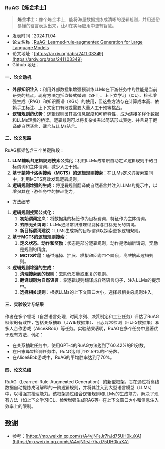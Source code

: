 ### RuAG【炼金术士】
> **炼金术士**：像个炼金术士，能将海量数据提炼成清晰的逻辑规则，并用通俗易懂的语言表达出来，让AI在实际应用中更有智慧。
>

* 发表时间：2024.11.04
* 论文名称：[RuAG: Learned-rule-augmented Generation for Large Language Models](https://arxiv.org/abs/2411.03349)
* 论文地址：[https://arxiv.org/abs/2411.03349](https://arxiv.org/abs/2411.03349)
* Github 地址：

#### 一、论文动机

- **外部知识注入**：利用外部数据集增强预训练LLMs在下游任务中的性能是当前研究的热点。现有方法包括监督式微调（SFT）、上下文学习（ICL）、检索增强生成（RAG）和知识图谱（KGs）的使用，但这些方法存在计算成本高、依赖手工标注、上下文窗口有限或需要大量人工干预等挑战。
- **逻辑规则的优势**：逻辑规则因其高信息密度和可解释性，成为连接多样化数据和LLMs理解的桥梁。逻辑规则可以将复杂关系以简洁形式表达，并且易于翻译成自然语言，适合与LLMs结合。

#### 二、论文思路

RuAG框架包含三个关键阶段：

1. **LLM辅助的逻辑规则搜索公式化**：利用LLMs的常识自动定义逻辑规则中的目标谓词和主体谓词，减少人工干预。
2. **基于蒙特卡洛树搜索（MCTS）的逻辑规则搜索**：在LLMs定义的搜索空间中，利用MCTS高效发现逻辑规则。
3. **逻辑规则增强的生成**：将逻辑规则翻译成自然语言并注入LLMs的提示中，以增强其在下游任务中的推理能力。

- 方法细节

1. **逻辑规则搜索公式化**：
   1. **初始谓词定义**：将数据集的标签作为目标谓词，特征作为主体谓词。
   2. **去除无关谓词**：LLMs通过常识推理过滤掉与目标无关的谓词。
   3. **新目标谓词建议**：LLMs生成新的目标谓词以探索更多逻辑规则。
2. **基于MCTS的逻辑规则搜索**：
   1. **定义状态、动作和奖励**：状态是部分逻辑规则，动作是添加新谓词，奖励是规则的精度。
   2. **MCTS过程**：通过选择、扩展、模拟和回溯四个阶段，高效搜索逻辑规则。
3. **逻辑规则增强的生成**：
   1. **清理搜索到的规则**：去除低质量或重复的规则。
   2. **翻译规则为自然语言**：将逻辑规则翻译成自然语言句子，注入LLMs的提示中。
   3. **选择相关规则**：根据LLMs的上下文窗口大小，选择最相关的规则注入。

#### 三、实验设计与结果

作者在多个领域（自然语言处理、时间序列、决策制定和工业任务）评估了RuAG框架的有效性，包括关系抽取（DWIE数据集）、日志异常检测（HDFS数据集）和多人合作游戏（Alice&Bob）等任务。实验结果表明，RuAG在多个任务中显著优于现有方法，例如：

- 在关系抽取任务中，使用GPT-4的RuAG方法达到了60.42%的F1分数。
- 在日志异常检测任务中，RuAG达到了92.59%的F1分数。
- 在Alice&Bob游戏中，RuAG的平均胜率达到了70%。

#### 四、论文总结

RuAG（Learned-Rule-Augmented Generation） 的新型框架，旨在通过将离线数据自动提炼成可解释的一阶逻辑规则，并将其注入到大型语言模型（LLMs）中，以增强其推理能力。该框架通过结合逻辑规则和LLMs的生成能力，解决了现有方法（如上下文学习ICL、检索增强生成RAG等）在上下文窗口大小和信息注入效率上的限制。

## 致谢

* 参考：[https://mp.weixin.qq.com/s/A4vjN1eJr7hJd75UH0kuXA](https://mp.weixin.qq.com/s/A4vjN1eJr7hJd75UH0kuXA)